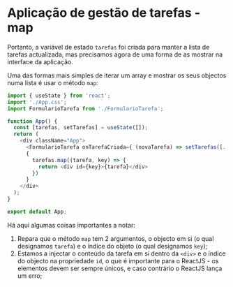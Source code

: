 # Aplicação de gestão de tarefas - map

Portanto, a variável de estado `tarefas` foi criada para manter a lista de tarefas actualizada, mas precisamos agora de uma forma de as mostrar na interface da aplicação.

Uma das formas mais simples de iterar um array e mostrar os seus objectos numa lista é usar o método `map`:

```javascript
import { useState } from 'react';
import './App.css';
import FormularioTarefa from './FormularioTarefa';

function App() {
  const [tarefas, setTarefas] = useState([]);
  return (
    <div className="App">
      <FormularioTarefa onTarefaCriada={ (novaTarefa) => setTarefas([...tarefas, { novaTarefa }]) }/>
      {
        tarefas.map((tarefa, key) => {
          return <div id={key}>{tarefa}</div>
        })
      }
    </div>
  );
}

export default App;
```

Há aqui algumas coisas importantes a notar:

1. Repara que o método `map` tem 2 argumentos, o objecto em si (o qual designamos `tarefa`) e o índice do objeto (o qual designamos `key`);
2. Estamos a injectar o conteúdo da tarefa em si dentro da `<div>` e o índice do objecto na propriedade `id`, o que é importante para o ReactJS - os elementos devem ser sempre únicos, e caso contrário o ReactJS lança um erro;


